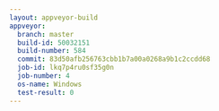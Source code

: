 ```yaml
---
layout: appveyor-build
appveyor:
  branch: master
  build-id: 50032151
  build-number: 584
  commit: 83d50afb256763cbb1b7a00a0268a9b1c2ccdd68
  job-id: lkq7p4ru0sf35g0n
  job-number: 4
  os-name: Windows
  test-result: 0
---
```

